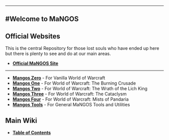 ----
#Welcome to MaNGOS
----
**Official Websites**
----

This is the central Repository for those lost souls who have ended up here but there is plenty to see and do at our main areas.

* [**Official MaNGOS Site**](https://getmangos.co.uk/)  

----

* [**Mangos Zero**](https://github.com/mangoszero/) - For Vanilla World of Warcraft
* [**Mangos One**](https://github.com/mangosone/) - For World of Warcraft: The Burning Crusade
* [**Mangos Two**](https://github.com/mangostwo/) - For World of Warcraft: The Wrath of the Lich King
* [**Mangos Three**](https://github.com/mangosthree/) - For World of Warcraft: The Cataclysm
* [**Mangos Four**](https://github.com/mangosfour/) - For World of Warcraft: Mists of Pandaria
* [**Mangos Tools**](https://github.com/mangostools/) - For General MaNGOS Tools and Utilities

**Main Wiki**
----

* [**Table of Contents**](http://github.com/mangoswiki/Wiki/wiki/Home)  
